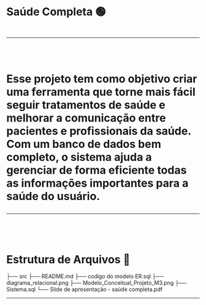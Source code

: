 <h1>Saúde Completa &#x1F7E2;<h1>
<hr><br>

<p>
Esse projeto tem como objetivo criar uma ferramenta que torne mais fácil seguir tratamentos de saúde e melhorar a comunicação entre pacientes e profissionais da saúde. Com um banco de dados bem completo, o sistema ajuda a gerenciar de forma eficiente todas as informações importantes para a saúde do usuário.
</p>
<hr><br>

<h1>Estrutura de Arquivos &#x1F4C1;</h1>

├── src
├── README.md
├── codigo do modelo ER.sql
├── diagrama_relacional.png
├── Modelo_Conceitual_Projeto_M3.png
├── Sistema.sql
└── Slide de apresentação - saúde completa.pdf

<hr>
